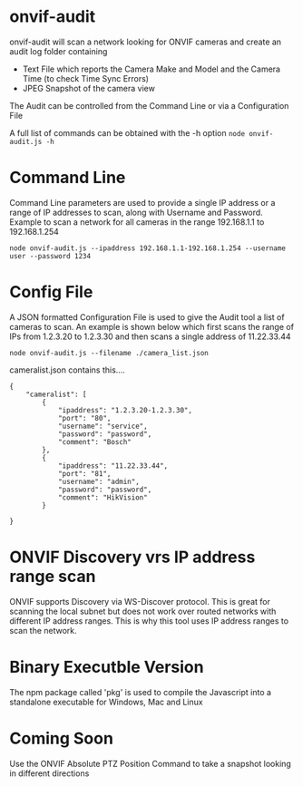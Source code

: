 # onvif-audit

onvif-audit will scan a network looking for ONVIF cameras and create an audit log folder containing

* Text File which reports the Camera Make and Model and the Camera Time (to check Time Sync Errors)
* JPEG Snapshot of the camera view

The Audit can be controlled from the Command Line or via a Configuration File

A full list of commands can be obtained with the -h option
`
node onvif-audit.js -h
`


# Command Line
Command Line parameters are used to provide a single IP address or a range of IP addresses to scan, along with Username and Password.
Example to scan a network for all cameras in the range 192.168.1.1 to 192.168.1.254

`
node onvif-audit.js --ipaddress 192.168.1.1-192.168.1.254 --username user --password 1234
`


# Config File
A JSON formatted Configuration File is used to give the Audit tool a list of cameras to scan.
An example is shown below which first scans the range of IPs from 1.2.3.20 to 1.2.3.30 and then scans a single address of 11.22.33.44

`
node onvif-audit.js --filename ./camera_list.json
`

cameralist.json contains this....
```
{
	"cameralist": [
		{
			"ipaddress": "1.2.3.20-1.2.3.30",
			"port": "80",
			"username": "service",
			"password": "password",
			"comment": "Bosch"
		},
		{
			"ipaddress": "11.22.33.44",
			"port": "81",
			"username": "admin",
			"password": "password",
			"comment": "HikVision"
		}

}
```

# ONVIF Discovery vrs IP address range scan
ONVIF supports Discovery via WS-Discover protocol. This is great for scanning the local subnet but does not work over routed networks with different IP address ranges.
This is why this tool uses IP address ranges to scan the network.

# Binary Executble Version
The npm package called 'pkg' is used to compile the Javascript into a standalone executable for Windows, Mac and Linux

# Coming Soon
Use the ONVIF Absolute PTZ Position Command to take a snapshot looking in different directions

